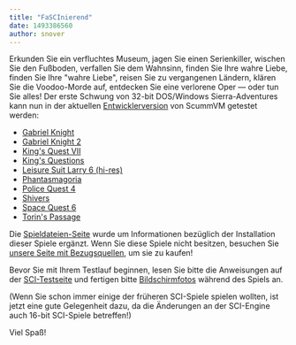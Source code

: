 ```yaml
---
title: "FaSCInierend"
date: 1493386560
author: snover
---
```


Erkunden Sie ein verfluchtes Museum, jagen Sie einen Serienkiller, wischen Sie den Fußboden, verfallen Sie dem Wahnsinn, finden Sie Ihre wahre Liebe, finden Sie Ihre "wahre Liebe", reisen Sie zu vergangenen Ländern, klären Sie die Voodoo-Morde auf, entdecken Sie eine verlorene Oper — oder tun Sie alles! Der erste Schwung von 32-bit DOS/Windows Sierra-Adventures kann nun in der aktuellen [Entwicklerversion](/downloads/#daily) von ScummVM getestet werden:

*   [Gabriel Knight](http://wiki.scummvm.org/index.php/Gabriel_Knight)
*   [Gabriel Knight 2](http://wiki.scummvm.org/index.php/The_Beast_Within)
*   [King's Quest VII](http://wiki.scummvm.org/index.php/King%27s_Quest_VII)
*   [King's Questions](http://wiki.scummvm.org/index.php/King%27s_Questions)
*   [Leisure Suit Larry 6 (hi-res)](http://wiki.scummvm.org/index.php/Leisure_Suit_Larry_6)
*   [Phantasmagoria](http://wiki.scummvm.org/index.php/Phantasmagoria)
*   [Police Quest 4](http://wiki.scummvm.org/index.php/Police_Quest_IV)
*   [Shivers](http://wiki.scummvm.org/index.php/Shivers)
*   [Space Quest 6](http://wiki.scummvm.org/index.php/Space_Quest_6)
*   [Torin's Passage](http://wiki.scummvm.org/index.php/Torin%27s_Passage)

Die [Spieldateien-Seite](http://wiki.scummvm.org/index.php/Datafiles#All_SCI32_.28SCI2.2F3.29_games) wurde um Informationen bezüglich der Installation dieser Spiele ergänzt. Wenn Sie diese Spiele nicht besitzen, besuchen Sie [unsere Seite mit Bezugsquellen](http://wiki.scummvm.org/index.php/Where_to_get_the_games#Sierra_Games), um sie zu kaufen!

Bevor Sie mit Ihrem Testlauf beginnen, lesen Sie bitte die Anweisungen auf der [SCI-Testseite](http://wiki.scummvm.org/index.php/SCI/Testing) und fertigen bitte [Bildschirmfotos](http://wiki.scummvm.org/index.php/Screenshots) während des Spiels an.

(Wenn Sie schon immer einige der früheren SCI-Spiele spielen wollten, ist jetzt eine gute Gelegenheit dazu, da die Änderungen an der SCI-Engine auch 16-bit SCI-Spiele betreffen!)

Viel Spaß!
